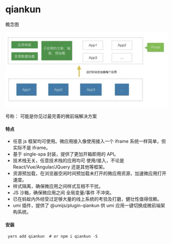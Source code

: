 # qiankun

概念图

![micro](../assets/images/2.png)

号称： 可能是你见过最完善的微前端解决方案

#### 特点

- 任意 js 框架均可使用。微应用接入像使用接入一个 iframe 系统一样简单，但实际不是 iframe。
- 基于 single-spa 封装，提供了更加开箱即用的 API。
- 技术栈无关，任意技术栈的应用均可 使用/接入，不论是 React/Vue/Angular/JQuery 还是其他等框架。
- 资源预加载，在浏览器空闲时间预加载未打开的微应用资源，加速微应用打开速度。
- 样式隔离，确保微应用之间样式互相不干扰。
- JS 沙箱，确保微应用之间 全局变量/事件 不冲突。
- 已在蚂蚁内外经受过足够大量的线上系统的考验及打磨，健壮性值得信赖。
- umi 插件，提供了 @umijs/plugin-qiankun 供 umi 应用一键切换成微前端架构系统。

#### 安装

```js
 yarn add qiankun  # or npm i qiankun -S
```
